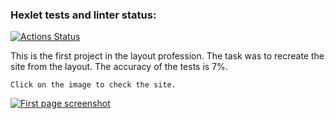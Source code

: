 ### Hexlet tests and linter status:
[![Actions Status](https://github.com/The-Kirill/layout-designer-project-lvl1/workflows/hexlet-check/badge.svg)](https://github.com/The-Kirill/layout-designer-project-lvl1/actions)

This is the first project in the layout profession. The task was to recreate the site from the layout. The accuracy of the tests is 7%.

    Click on the image to check the site.

<a href="https://prosstokirill.surge.sh/"><img src="https://ik.imagekit.io/prosstokirill/Screenshot.png?ik-sdk-version=javascript-1.4.3&updatedAt=1655488530078" alt="First page screenshot"></a>